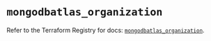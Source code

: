 # `mongodbatlas_organization`

Refer to the Terraform Registry for docs: [`mongodbatlas_organization`](https://registry.terraform.io/providers/mongodb/mongodbatlas/1.17.6/docs/resources/organization).
